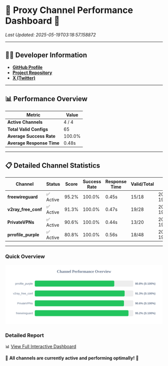 # 🌟 Proxy Channel Performance Dashboard 🌟

_Last Updated: 2025-05-19T03:18:57.158872_

---

## 👩‍💻 Developer Information

- **[GitHub Profile](https://github.com/4n0nymou3)**  
- **[Project Repository](https://github.com/4n0nymou3/multi-proxy-config-fetcher)**  
- **[X (Twitter)](https://x.com/4n0nymou3)**  

---

## 📊 Performance Overview

| Metric                | Value       |
|-----------------------|-------------|
| **Active Channels**   | 4 / 4       |
| **Total Valid Configs** | 65          |
| **Average Success Rate** | 100.0%      |
| **Average Response Time** | 0.48s       |

---

## 📋 Detailed Channel Statistics

| Channel          | Status     | Score  | Success Rate | Response Time | Valid/Total | Last Success               |
|------------------|------------|--------|--------------|---------------|-------------|----------------------------|
| **freewireguard**  | ✅ Active  | 95.2%  | 100.0% | 0.45s         | 15/18       | 2025-05-19T03:18:57.157151 |
| **v2ray_free_conf**  | ✅ Active  | 91.3%  | 100.0% | 0.47s         | 19/28       | 2025-05-19T03:18:56.207024 |
| **PrivateVPNs**  | ✅ Active  | 90.6%  | 100.0% | 0.44s         | 13/20       | 2025-05-19T03:18:56.680424 |
| **prrofile_purple**  | ✅ Active  | 80.8%  | 100.0% | 0.56s         | 18/48       | 2025-05-19T03:18:55.707832 |

---

### Quick Overview
<div align="center">
  <a href="https://raw.githubusercontent.com/nullluser/NullRepo/refs/heads/main/assets/channel_stats_chart.svg">
    <img src="https://raw.githubusercontent.com/nullluser/NullRepo/refs/heads/main/assets/channel_stats_chart.svg" alt="Source Performance Statistics" width="800">
  </a>
</div>

### Detailed Report
📊 [View Full Interactive Dashboard](https://htmlpreview.github.io/?https://github.com/nullluser/NullRepo/blob/main/assets/performance_report.html)

🎉 **All channels are currently active and performing optimally!** 🎉
